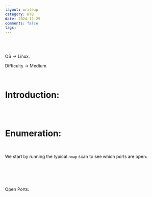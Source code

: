 ```yaml
---
layout: writeup
category: HTB
date: 2024-12-29
comments: false
tags: 
---
```


<br />



<br />

OS -> Linux.

Difficulty -> Medium.

<br />

# Introduction:

<br />



<br />

# Enumeration:

<br />

We start by running the typical `nmap` scan to see which ports are open:

<br />

```bash

```

<br />

Open Ports:


